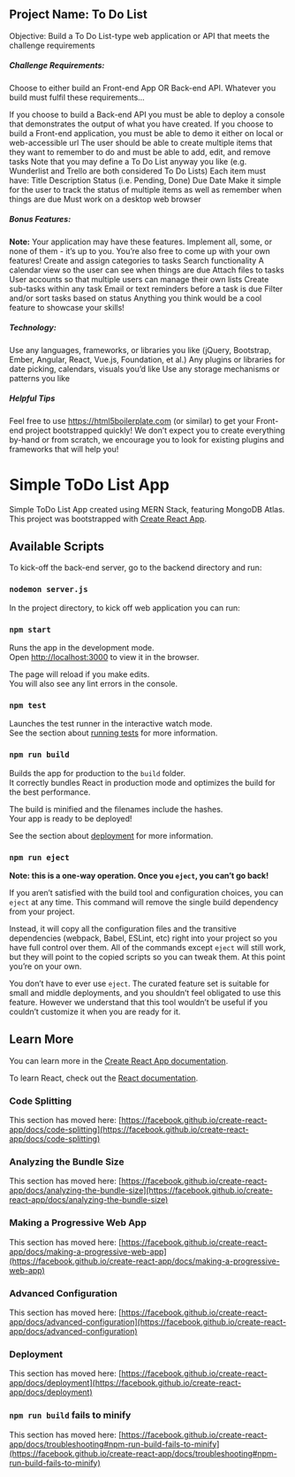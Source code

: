 ## Project Name: To Do List
Objective:
Build a To Do List-type web application or API that meets the challenge requirements

	
##### Challenge Requirements: 
Choose to either build an Front-end App OR Back-end API. Whatever you build must fulfil these requirements...

If you choose to build a Back-end API you must be able to deploy a console that demonstrates the output of what you have created.
If you choose to build a Front-end application, you must be able to demo it either on local or web-accessible url
The user should be able to create multiple items that they want to remember to do and must be able to add, edit, and remove tasks
Note that you may define a To Do List anyway you like (e.g. Wunderlist and Trello are both considered To Do Lists)
Each item must have:
Title
Description
Status (i.e. Pending, Done)
Due Date
Make it simple for the user to track the status of multiple items as well as remember when things are due
Must work on a desktop web browser


##### Bonus Features:
**Note:** Your application may have these features. Implement all, some, or none of them - it’s up to you. You’re also free to come up with your own features!
Create and assign categories to tasks
Search functionality 
A calendar view so the user can see when things are due
Attach files to tasks
User accounts so that multiple users can manage their own lists
Create sub-tasks within any task
Email or text reminders before a task is due
Filter and/or sort tasks based on status
Anything you think would be a cool feature to showcase your skills!

##### Technology:
Use any languages, frameworks, or libraries you like (jQuery, Bootstrap, Ember, Angular, React, Vue.js, Foundation, et al.)
Any plugins or libraries for date picking, calendars, visuals you’d like
Use any storage mechanisms or patterns you like


##### Helpful Tips
Feel free to use https://html5boilerplate.com (or similar) to get your Front-end project bootstrapped quickly!
We don’t expect you to create everything by-hand or from scratch, we encourage you to look for existing plugins and frameworks that will help you!

# Simple ToDo List App

Simple ToDo List App created using MERN Stack, featuring MongoDB Atlas. 
This project was bootstrapped with [Create React App](https://github.com/facebook/create-react-app).

## Available Scripts

To kick-off the back-end server, go to the backend directory and run:

### `nodemon server.js`

In the project directory, to kick off web application you can run:

### `npm start`

Runs the app in the development mode.\
Open [http://localhost:3000](http://localhost:3000) to view it in the browser.

The page will reload if you make edits.\
You will also see any lint errors in the console.

### `npm test`

Launches the test runner in the interactive watch mode.\
See the section about [running tests](https://facebook.github.io/create-react-app/docs/running-tests) for more information.

### `npm run build`

Builds the app for production to the `build` folder.\
It correctly bundles React in production mode and optimizes the build for the best performance.

The build is minified and the filenames include the hashes.\
Your app is ready to be deployed!

See the section about [deployment](https://facebook.github.io/create-react-app/docs/deployment) for more information.

### `npm run eject`

**Note: this is a one-way operation. Once you `eject`, you can’t go back!**

If you aren’t satisfied with the build tool and configuration choices, you can `eject` at any time. This command will remove the single build dependency from your project.

Instead, it will copy all the configuration files and the transitive dependencies (webpack, Babel, ESLint, etc) right into your project so you have full control over them. All of the commands except `eject` will still work, but they will point to the copied scripts so you can tweak them. At this point you’re on your own.

You don’t have to ever use `eject`. The curated feature set is suitable for small and middle deployments, and you shouldn’t feel obligated to use this feature. However we understand that this tool wouldn’t be useful if you couldn’t customize it when you are ready for it.

## Learn More

You can learn more in the [Create React App documentation](https://facebook.github.io/create-react-app/docs/getting-started).

To learn React, check out the [React documentation](https://reactjs.org/).

### Code Splitting

This section has moved here: [https://facebook.github.io/create-react-app/docs/code-splitting](https://facebook.github.io/create-react-app/docs/code-splitting)

### Analyzing the Bundle Size

This section has moved here: [https://facebook.github.io/create-react-app/docs/analyzing-the-bundle-size](https://facebook.github.io/create-react-app/docs/analyzing-the-bundle-size)

### Making a Progressive Web App

This section has moved here: [https://facebook.github.io/create-react-app/docs/making-a-progressive-web-app](https://facebook.github.io/create-react-app/docs/making-a-progressive-web-app)

### Advanced Configuration

This section has moved here: [https://facebook.github.io/create-react-app/docs/advanced-configuration](https://facebook.github.io/create-react-app/docs/advanced-configuration)

### Deployment

This section has moved here: [https://facebook.github.io/create-react-app/docs/deployment](https://facebook.github.io/create-react-app/docs/deployment)

### `npm run build` fails to minify

This section has moved here: [https://facebook.github.io/create-react-app/docs/troubleshooting#npm-run-build-fails-to-minify](https://facebook.github.io/create-react-app/docs/troubleshooting#npm-run-build-fails-to-minify)
